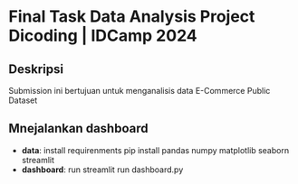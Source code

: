 # Final Task Data Analysis Project Dicoding | IDCamp 2024

## Deskripsi

Submission ini bertujuan untuk menganalisis data E-Commerce Public Dataset

## Mnejalankan dashboard
- **data**: install requirenments pip install pandas numpy matplotlib seaborn streamlit
- **dashboard**: run streamlit run dashboard.py

